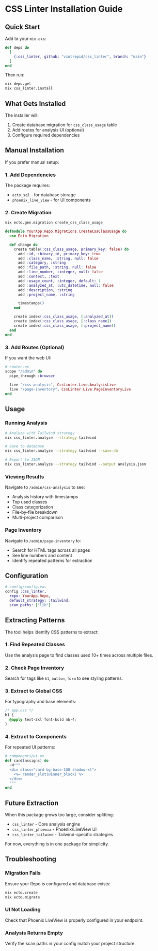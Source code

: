# CSS Linter Installation Guide

## Quick Start

Add to your `mix.exs`:

```elixir
def deps do
  [
    {:css_linter, github: "vintrepid/css_linter", branch: "main"}
  ]
end
```

Then run:

```bash
mix deps.get
mix css_linter.install
```

## What Gets Installed

The installer will:

1. Create database migration for `css_class_usage` table
2. Add routes for analysis UI (optional)
3. Configure required dependencies

## Manual Installation

If you prefer manual setup:

### 1. Add Dependencies

The package requires:
- `ecto_sql` - for database storage
- `phoenix_live_view` - for UI components

### 2. Create Migration

```bash
mix ecto.gen.migration create_css_class_usage
```

```elixir
defmodule YourApp.Repo.Migrations.CreateCssClassUsage do
  use Ecto.Migration

  def change do
    create table(:css_class_usage, primary_key: false) do
      add :id, :binary_id, primary_key: true
      add :class_name, :string, null: false
      add :category, :string
      add :file_path, :string, null: false
      add :line_number, :integer, null: false
      add :context, :text
      add :usage_count, :integer, default: 1
      add :analyzed_at, :utc_datetime, null: false
      add :description, :string
      add :project_name, :string

      timestamps()
    end

    create index(:css_class_usage, [:analyzed_at])
    create index(:css_class_usage, [:class_name])
    create index(:css_class_usage, [:project_name])
  end
end
```

### 3. Add Routes (Optional)

If you want the web UI:

```elixir
# router.ex
scope "/admin" do
  pipe_through :browser
  
  live "/css-analysis", CssLinter.Live.AnalysisLive
  live "/page-inventory", CssLinter.Live.PageInventoryLive
end
```

## Usage

### Running Analysis

```bash
# Analyze with Tailwind strategy
mix css_linter.analyze --strategy tailwind

# Save to database
mix css_linter.analyze --strategy tailwind --save-db

# Export to JSON
mix css_linter.analyze --strategy tailwind --output analysis.json
```

### Viewing Results

Navigate to `/admin/css-analysis` to see:
- Analysis history with timestamps
- Top used classes
- Class categorization
- File-by-file breakdown
- Multi-project comparison

### Page Inventory

Navigate to `/admin/page-inventory` to:
- Search for HTML tags across all pages
- See line numbers and content
- Identify repeated patterns for extraction

## Configuration

```elixir
# config/config.exs
config :css_linter,
  repo: YourApp.Repo,
  default_strategy: :tailwind,
  scan_paths: ["lib"]
```

## Extracting Patterns

The tool helps identify CSS patterns to extract:

### 1. Find Repeated Classes

Use the analysis page to find classes used 10+ times across multiple files.

### 2. Check Page Inventory

Search for tags like `h1`, `button`, `form` to see styling patterns.

### 3. Extract to Global CSS

For typography and base elements:

```css
/* app.css */
h1 {
  @apply text-2xl font-bold mb-4;
}
```

### 4. Extract to Components

For repeated UI patterns:

```elixir
# components/ui.ex
def card(assigns) do
  ~H"""
  <div class="card bg-base-100 shadow-xl">
    <%= render_slot(@inner_block) %>
  </div>
  """
end
```

## Future Extraction

When this package grows too large, consider splitting:

- `css_linter` - Core analysis engine
- `css_linter_phoenix` - Phoenix/LiveView UI
- `css_linter_tailwind` - Tailwind-specific strategies

For now, everything is in one package for simplicity.

## Troubleshooting

### Migration Fails

Ensure your Repo is configured and database exists:

```bash
mix ecto.create
mix ecto.migrate
```

### UI Not Loading

Check that Phoenix LiveView is properly configured in your endpoint.

### Analysis Returns Empty

Verify the scan paths in your config match your project structure.
